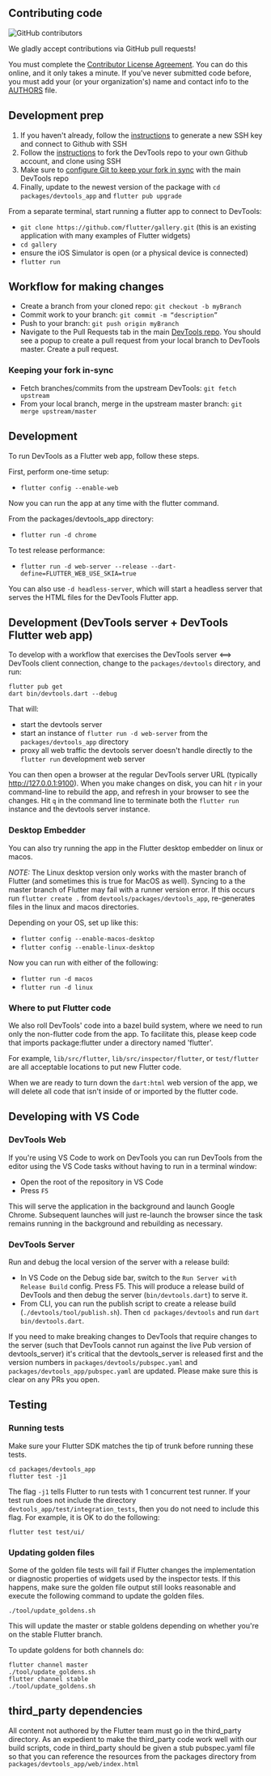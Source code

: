 ## Contributing code

![GitHub contributors](https://img.shields.io/github/contributors/flutter/devtools.svg)

We gladly accept contributions via GitHub pull requests!

You must complete the
[Contributor License Agreement](https://cla.developers.google.com/clas).
You can do this online, and it only takes a minute. If you've never submitted code before,
you must add your (or your organization's) name and contact info to the [AUTHORS](AUTHORS)
file.

## Development prep

1. If you haven't already, follow the [instructions](https://docs.github.com/en/github/authenticating-to-github/connecting-to-github-with-ssh) to generate a new SSH key and connect to Github with SSH
2. Follow the [instructions](https://docs.github.com/en/get-started/quickstart/fork-a-repo) to fork the DevTools repo to your own Github account, and clone using SSH
3. Make sure to [configure Git to keep your fork in sync](https://docs.github.com/en/get-started/quickstart/fork-a-repo#configuring-git-to-sync-your-fork-with-the-original-repository) with the main DevTools repo
4. Finally, update to the newest version of the package with `cd packages/devtools_app` and `flutter pub upgrade`

From a separate terminal, start running a flutter app to connect to DevTools:
- `git clone https://github.com/flutter/gallery.git` (this is an existing application with many examples of Flutter widgets)
- `cd gallery`
- ensure the iOS Simulator is open (or a physical device is connected)
- `flutter run`

## Workflow for making changes

- Create a branch from your cloned repo: `git checkout -b myBranch`
- Commit work to your branch: `git commit -m “description”`
- Push to your branch: `git push origin myBranch`
- Navigate to the Pull Requests tab in the main [DevTools repo](https://github.com/flutter/devtools). You should see a popup to create a pull request from your local branch to DevTools master. Create a pull request.

### Keeping your fork in-sync

- Fetch branches/commits from the upstream DevTools: `git fetch upstream`
- From your local branch, merge in the upstream master branch: `git merge upstream/master`

## Development

To run DevTools as a Flutter web app, follow these steps.

First, perform one-time setup:

- `flutter config --enable-web`

Now you can run the app at any time with the flutter command.

From the packages/devtools_app directory:

- `flutter run -d chrome`

To test release performance:

- `flutter run -d web-server --release --dart-define=FLUTTER_WEB_USE_SKIA=true`

You can also use `-d headless-server`, which will start a headless server that serves the HTML
files for the DevTools Flutter app.

## Development (DevTools server + DevTools Flutter web app)

To develop with a workflow that exercises the DevTools server <==> DevTools client connection,
change to the `packages/devtools` directory, and run:

```
flutter pub get
dart bin/devtools.dart --debug
```

That will:
- start the devtools server
- start an instance of `flutter run -d web-server` from the `packages/devtools_app` directory
- proxy all web traffic the devtools server doesn't handle directly to the `flutter run`
  development web server

You can then open a browser at the regular DevTools server URL (typically http://127.0.0.1:9100).
When you make changes on disk, you can hit `r` in your command-line to rebuild the app, and
refresh in your browser to see the changes. Hit `q` in the command line to terminate both the
`flutter run` instance and the devtools server instance.

### Desktop Embedder

You can also try running the app in the Flutter desktop embedder on linux or macos.

*NOTE:* The Linux desktop version only works with the master branch of Flutter (and sometimes this is true for MacOS as well). Syncing
to a the master branch of Flutter may fail with a runner version error. If this occurs run
`flutter create .` from `devtools/packages/devtools_app`, re-generates files in the linux and
macos directories.

Depending on your OS, set up like this:
- `flutter config --enable-macos-desktop`
- `flutter config --enable-linux-desktop`

Now you can run with either of the following:

- `flutter run -d macos`
- `flutter run -d linux`

### Where to put Flutter code

We also roll DevTools' code into a bazel build system, where we need to run only the non-flutter
code from the app. To facilitate this, please keep code that imports package:flutter under a
directory named 'flutter'.

For example, `lib/src/flutter`, `lib/src/inspector/flutter`, or `test/flutter` are all acceptable
locations to put new Flutter code.

When we are ready to turn down the `dart:html` web version of the app, we will delete all code that
isn't inside of or imported by the flutter code.

## Developing with VS Code

### DevTools Web

If you're using VS Code to work on DevTools you can run DevTools from the editor
using the VS Code tasks without having to run in a terminal window:

- Open the root of the repository in VS Code
- Press `F5`

This will serve the application in the background and launch Google Chrome. Subsequent
launches will just re-launch the browser since the task remains running in the background
and rebuilding as necessary.

### DevTools Server

Run and debug the local version of the server with a release build:
- In VS Code on the Debug side bar, switch to the `Run Server with Release Build` config. Press F5.
This will produce a release build of DevTools and then debug the server (`bin/devtools.dart`)
to serve it.
- From CLI, you can run the publish script to create a release build (`./devtools/tool/publish.sh`).
Then `cd packages/devtools` and run `dart bin/devtools.dart`.

If you need to make breaking changes to DevTools that require changes to the server
(such that DevTools cannot run against the live Pub version of devtools_server) it's
critical that the devtools_server is released first and the version numbers in
`packages/devtools/pubspec.yaml` and `packages/devtools_app/pubspec.yaml` are updated.
 Please make sure this is clear on any PRs you open.

## Testing

### Running tests

Make sure your Flutter SDK matches the tip of trunk before
running these tests.

```
cd packages/devtools_app
flutter test -j1
```

The flag `-j1` tells Flutter to run tests with 1 concurrent test runner. If your test run does
not include the directory `devtools_app/test/integration_tests`, then you do not need to include
this flag.  For example, it is OK to do the following:

```
flutter test test/ui/
```

### Updating golden files

Some of the golden file tests will fail if Flutter changes the implementation or diagnostic
properties of widgets used by the inspector tests. If this happens, make sure the golden
file output still looks reasonable and execute the following command to update the golden files.

```
./tool/update_goldens.sh
```

This will update the master or stable goldens depending on whether you're on the stable
Flutter branch.

To update goldens for both channels do:

```
flutter channel master
./tool/update_goldens.sh
flutter channel stable
./tool/update_goldens.sh
```

## third_party dependencies

All content not authored by the Flutter team must go in the third_party
directory. As an expedient to make the third_party code work well with our build scripts,
code in third_party should be given a stub pubspec.yaml file so that you can
reference the resources from the packages directory from
`packages/devtools_app/web/index.html`
